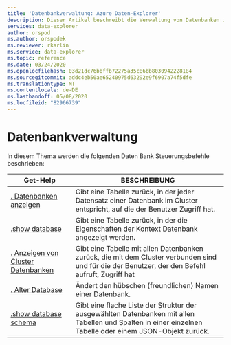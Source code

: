 ```yaml
---
title: 'Datenbankverwaltung: Azure Daten-Explorer'
description: Dieser Artikel beschreibt die Verwaltung von Datenbanken in Azure Daten-Explorer.
services: data-explorer
author: orspod
ms.author: orspodek
ms.reviewer: rkarlin
ms.service: data-explorer
ms.topic: reference
ms.date: 03/24/2020
ms.openlocfilehash: 03d21dc76bbffb72275a35c86bb8030942228184
ms.sourcegitcommit: addc4eb50ae65240975d63292e9f6907a74f5dfe
ms.translationtype: MT
ms.contentlocale: de-DE
ms.lasthandoff: 05/08/2020
ms.locfileid: "82966739"
---
```

# <a name="databases-management"></a>Datenbankverwaltung

In diesem Thema werden die folgenden Daten Bank Steuerungsbefehle beschrieben:

|Get-Help |BESCHREIBUNG |
|--------|------------|
|[. Datenbanken anzeigen](show-databases.md) |Gibt eine Tabelle zurück, in der jeder Datensatz einer Datenbank im Cluster entspricht, auf die der Benutzer Zugriff hat.|
|[.show database](show-database.md) |Gibt eine Tabelle zurück, in der die Eigenschaften der Kontext Datenbank angezeigt werden. |
|[. Anzeigen von Cluster Datenbanken](show-cluster-database.md) |Gibt eine Tabelle mit allen Datenbanken zurück, die mit dem Cluster verbunden sind und für die der Benutzer, der den Befehl aufruft, Zugriff hat |
|[. Alter Database](alter-database.md) |Ändert den hübschen (freundlichen) Namen einer Datenbank. |
|[.show database schema](show-schema-database.md) |Gibt eine flache Liste der Struktur der ausgewählten Datenbanken mit allen Tabellen und Spalten in einer einzelnen Tabelle oder einem JSON-Objekt zurück. |